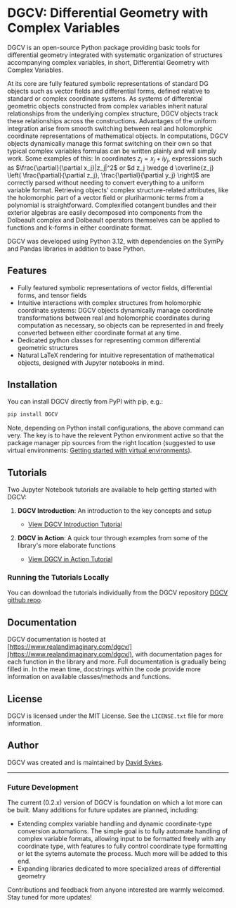 # DGCV: Differential Geometry with Complex Variables

DGCV is an open-source Python package providing basic tools for differential geometry integrated with systematic organization of structures accompanying complex variables, in short, Differential Geometry with Complex Variables.

At its core are fully featured symbolic representations of standard DG objects such as vector fields and differential forms, defined relative to standard or complex coordinate systems. As systems of differential geometric objects constructed from complex variables inherit natural relationships from the underlying complex structure, DGCV objects track these relationships across the constructions. Advantages of the uniform integration arise from smooth switching between real and holomorphic coordinate representations of mathematical objects. In computations, DGCV objects dynamically manage this format switching on their own so that typical complex variables formulas can be written plainly and will simply work. Some examples of this: In coordinates $z_j = x_j + iy_j$, expressions such as $\frac{\partial}{\partial x_j}|z_j|^2$ or $d z_j \wedge d \overline{z_j} \left( \frac{\partial}{\partial z_j}, \frac{\partial}{\partial y_j} \right)$ are correctly parsed without needing to convert everything to a uniform variable format. Retrieving objects' complex structure-related attributes, like the holomorphic part of a vector field or pluriharmonic terms from a polynomial is straightforward. Complexified cotangent bundles and their exterior algebras are easily decomposed into components from the Dolbeault complex and Dolbeault operators themselves can be applied to functions and k-forms in either coordinate format.

DGCV was developed using Python 3.12, with dependencies on the SymPy and Pandas libraries in addition to base Python.

## Features

- Fully featured symbolic representations of vector fields, differential forms, and tensor fields
- Intuitive interactions with complex structures from holomorphic coordinate systems: DGCV objects dynamically manage coordinate transformations between real and holomorphic coordinates during computation as necessary, so objects can be represented in and freely converted between either coordinate format at any time.
- Dedicated python classes for representing common differential geometric structures
- Natural LaTeX rendering for intuitive representation of mathematical objects, designed with Jupyter notebooks in mind.

## Installation

You can install DGCV directly from PyPI with pip, e.g.:

```bash
pip install DGCV
```

Note, depending on Python install configurations, the above command can very. The key is to have the relevent Python environment active so that the package manager pip sources from the right location (suggested to use virtual environments: [Getting started with virtual environments](https://docs.python.org/3/library/venv.html)).

## Tutorials

Two Jupyter Notebook tutorials are available to help getting started with DGCV:

1. **DGCV Introduction**: An introduction to the key concepts and setup

   - [View DGCV Introduction Tutorial](https://www.realandimaginary.com/dgcv/tutorials/DGCV_introduction/)

2. **DGCV in Action**: A quick tour through examples from some of the library's more elaborate functions
   - [View DGCV in Action Tutorial](https://www.realandimaginary.com/dgcv/tutorials/DGCV_in_action/)

### Running the Tutorials Locally

You can download the tutorials individually from the DGCV repository [DGCV github repo](https://github.com/YikesItsSykes/DGCV).

## Documentation

DGCV documentation is hosted at [https://www.realandimaginary.com/dgcv/](https://www.realandimaginary.com/dgcv/), with documentation pages for each function in the library and more. Full documentation is gradually being filled in. In the mean time, docstrings within the code provide more information on available classes/methods and functions.

## License

DGCV is licensed under the MIT License. See the `LICENSE.txt` file for more information.

## Author

DGCV was created and is maintained by [David Sykes](https://www.realandimaginary.com).

---

### Future Development

The current (0.2.x) version of DGCV is foundation on which a lot more can be built. Many additions for future updates are planned, including:

- Extending complex variable handling and dynamic coordinate-type conversion automations. The simple goal is to fully automate handling of complex variable formats, allowing input to be formatted freely with any coordinate type, with features to fully control coordinate type formatting or let the sytems automate the process. Much more will be added to this end.
- Expanding libraries dedicated to more specialized areas of differential geometry

Contributions and feedback from anyone interested are warmly welcomed.
Stay tuned for more updates!
